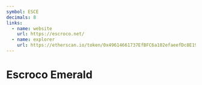 ```yaml
---
symbol: ESCE
decimals: 8
links:
  - name: website
    url: https://escroco.net/
  - name: explorer
    url: https://etherscan.io/token/0x49614661737EfBFC6a102efaeefDc8E197f7CC0e
---
```


# Escroco Emerald
